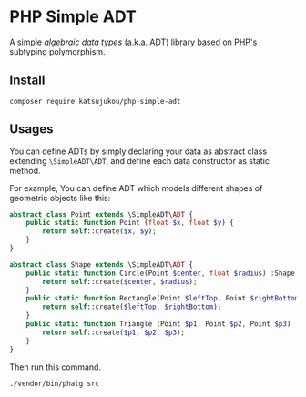 # PHP Simple ADT
A simple *algebraic data types* (a.k.a. ADT) library based on PHP's subtyping polymorphism.

## Install
```
composer require katsujukou/php-simple-adt
```

## Usages
You can define ADTs by simply declaring your data as abstract class extending `\SimpleADT\ADT`, and define each data constructor as static method.

For example, You can define ADT which models different shapes of geometric objects like this:

```php
abstract class Point extends \SimpleADT\ADT {
    public static function Point (float $x, float $y) {
        return self::create($x, $y);
    }
}

abstract class Shape extends \SimpleADT\ADT {
    public static function Circle(Point $center, float $radius) :Shape {
        return self::create($center, $radius);
    }
    public static function Rectangle(Point $leftTop, Point $rightBottom) :Shape {
        return self::create($leftTop, $rightBottom);
    }
    public static function Triangle (Point $p1, Point $p2, Point $p3) :Shape {
        return self::create($p1, $p2, $p3);
    }
}
```
Then run this command.
```
./vendor/bin/phalg src
```

